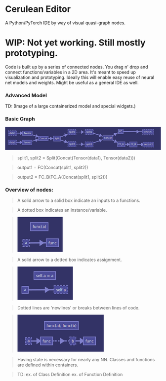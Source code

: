 #  Cerulean Editor

A Python/PyTorch IDE by way of visual quasi-graph nodes.

# WIP: Not yet working. Still mostly prototyping.

Code is built up by a series of connected nodes. You drag n' drop and
connect functions/variables in a 2D area. It's meant to speed up
visualization and prototyping. Ideally this will enable easy reuse of
neural net models and weights. Might be useful as a general IDE as well.


### Advanced Model
TD: (Image of a large containerized model and special widgets.)

### Basic Graph

![Assignment](examples/ex_12.png?raw=true "Assignment")

>split1, split2 = Split(Concat(Tensor(data1), Tensor(data2)))

>output1 = FC(Concat(split1, split2))

>output2 = FC_B(FC_A(Concat(split1, split2)))



### Overview of nodes:

> A solid arrow to a solid box indicate an inputs to a functions.

> A dotted box indicates an instance/variable.

> ![Function](examples/ex_function.png?raw=true "Function")

> A solid arrow to a dotted box indicates assignment.

> ![Assignment](examples/ex_assignment.png?raw=true "Assignment")



> Dotted lines are 'newlines' or breaks between lines of code.

> ![Code break](examples/ex_newline.png?raw=true "Code break")

> Having state is necessary for nearly any NN. Classes and
> functions are defined within containers.

> TD: ex. of Class Definition
> ex. of Function Definition
